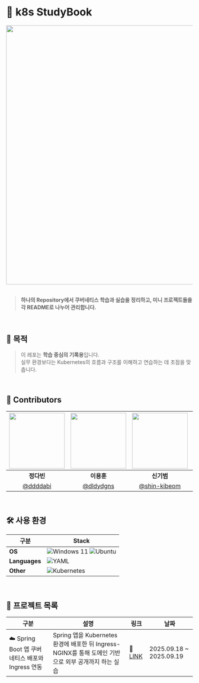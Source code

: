 # 📘 k8s StudyBook

<div align="center">
  <img width="700px" src="https://t1.kakaocdn.net/kakao_tech/image/2021/10/images/01-14.png"/>
</div>

<br>

> **하나의 Repository에서 쿠버네티스 학습과 실습을 정리하고, 미니 프로젝트들을 각 README로 나누어 관리합니다.**

<br>

## 📌 목적

> 이 레포는 **학습 중심의 기록용**입니다.  
> 실무 환경보다는 Kubernetes의 흐름과 구조를 이해하고 연습하는 데 초점을 맞춥니다.

<br>

## 👥 Contributors

| <img width="150px" src="https://avatars.githubusercontent.com/u/88383179?v=4"/> | <img width="150px" src="https://avatars.githubusercontent.com/u/56614731?v=4"/> | <img width="150px" src="https://avatars.githubusercontent.com/u/112679148?v=4"/>|<img width="150px" src="https://avatars.githubusercontent.com/u/81912226?v=4"/> | <img width="150px" src="https://avatars.githubusercontent.com/u/62324475?v=4"/>|
| :---: | :---: | :---: | :---: | :---: |
| **정다빈** | **이용훈** | **신기범** | **정서현** | **최소영** |
| [@ddddabi](https://github.com/ddddabi) | [@dldydgns](https://github.com/dldydgns) | [@shin-kibeom](https://github.com/shin-kibeom) |[@hyunn522](https://github.com/hyunn522) | [@ottffss1005](https://github.com/ottffss1005) |

<br>

## 🛠 사용 환경

| 구분 | Stack |
|------|------|
| **OS** | ![Windows 11](https://img.shields.io/badge/Windows%2011-%230079d5.svg?style=Social&logo=Windows%2011&logoColor=white) ![Ubuntu](https://img.shields.io/badge/Ubuntu-E95420?style=Social&logo=ubuntu&logoColor=white) |
| **Languages** | ![YAML](https://img.shields.io/badge/yaml-%23ffffff.svg?style=Social&logo=yaml&logoColor=151515)|
| **Other**| ![Kubernetes](https://img.shields.io/badge/kubernetes-%23326ce5.svg?style=Social&logo=kubernetes&logoColor=white)

<br>

## 📂 프로젝트 목록

| 구분 | 설명 | 링크 | 날짜 |
|------|------|------|------|
| ☁️ Spring Boot 앱 쿠버네티스 배포와 Ingress 연동 | Spring 앱을 Kubernetes 환경에 배포한 뒤 Ingress-NGINX를 통해 도메인 기반으로 외부 공개까지 하는 실습 |🔗 [LINK](https://github.com/ddddabi/mini_study/blob/main/spring-Ingress-Readme.md) | 2025.09.18 ~ 2025.09.19 |
